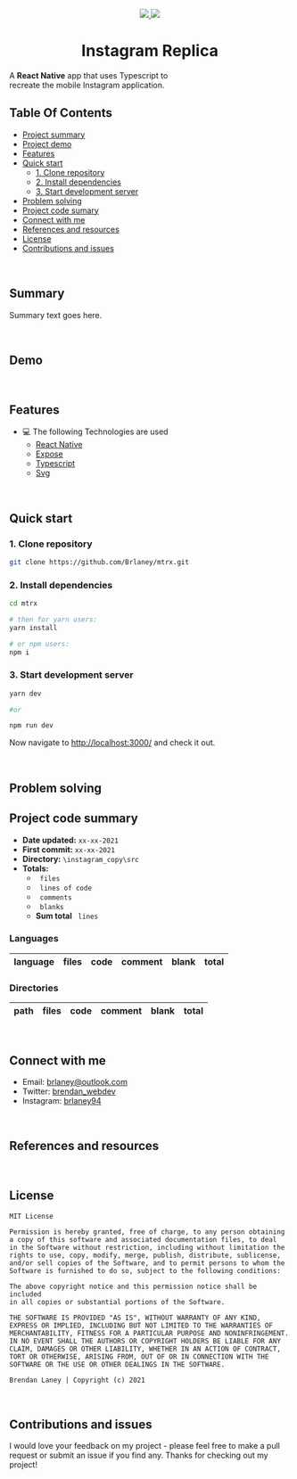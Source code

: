 <div align="center" id="top">
  <p>
    <a href="https://github.com/brlaney/instagram-replica/commits/master">
      <img src="https://img.shields.io/github/last-commit/brlaney/instagram-replica?style=flat-square">
    </a>
    <a href="#status"><img src="https://img.shields.io/badge/Maintained-yes-green.svg?style=flat-square"></a>
  </p>
</div>

<div align="center">
  <h1>Instagram Replica</h1>
  <p style="text-align: justify">
    A <b>React Native</b> app that uses Typescript to </br>recreate the mobile Instagram application.
  </p>
</div>

## Table Of Contents

- [Project summary](#Summary)
- [Project demo](#Demo)
- [Features](#features)
- [Quick start](#quick-start)
  - [1. Clone repository](#1-clone-repository)
  - [2. Install dependencies](#2-install-dependencies)
  - [3. Start development server](#3-start-development-server)
- [Problem solving](#problem-solving)
- [Project code sumary](#project-code-summary)
- [Connect with me](#connect-with-me)
- [References and resources](#references-and-resources)
- [License](#license)
- [Contributions and issues](#contributions-and-issues)

</br>

## Summary

Summary text goes here.

</br>

## Demo


</br>

## Features

- 💻 The following Technologies are used
  - [React Native](https://nextjs.org/)
  - [Expose](https://github.com/)
  - [Typescript](https://www.typescriptlang.org/)
  - [Svg](https://sass-lang.com/documentation)
  
</br>

## Quick start

### 1. Clone repository

```bash
git clone https://github.com/Brlaney/mtrx.git
```

### 2. Install dependencies

```bash
cd mtrx

# then for yarn users:
yarn install

# or npm users:
npm i 
```

### 3. Start development server

```bash
yarn dev

#or

npm run dev

```

Now navigate to [http://localhost:3000/](http://localhost:3000/) and check it out.

</br>

## Problem solving

## Project code summary

- **Date updated:** `xx-xx-2021`
- **First commit:** `xx-xx-2021`
- **Directory:** `\instagram_copy\src`
- **Totals:** 
  - ` files`
  - ` lines of code`
  - ` comments` 
  - ` blanks`
  - **Sum total** ` lines`

### Languages
| language | files | code | comment | blank | total |
| :--- | ---: | ---: | ---: | ---: | ---: |


### Directories
| path | files | code | comment | blank | total |
| :--- | ---: | ---: | ---: | ---: | ---: |


</br>

## Connect with me

- Email: <brlaney@outlook.com>
- Twitter: [brendan_webdev](https://twitter.com/Brendan_webdev)
- Instagram: [brlaney94](https://www.instagram.com/brlaney94/)

</br>

## References and resources

</br>

## License

```text
MIT License

Permission is hereby granted, free of charge, to any person obtaining
a copy of this software and associated documentation files, to deal 
in the Software without restriction, including without limitation the
rights to use, copy, modify, merge, publish, distribute, sublicense, 
and/or sell copies of the Software, and to permit persons to whom the 
Software is furnished to do so, subject to the following conditions:

The above copyright notice and this permission notice shall be included 
in all copies or substantial portions of the Software.

THE SOFTWARE IS PROVIDED "AS IS", WITHOUT WARRANTY OF ANY KIND, 
EXPRESS OR IMPLIED, INCLUDING BUT NOT LIMITED TO THE WARRANTIES OF 
MERCHANTABILITY, FITNESS FOR A PARTICULAR PURPOSE AND NONINFRINGEMENT.
IN NO EVENT SHALL THE AUTHORS OR COPYRIGHT HOLDERS BE LIABLE FOR ANY 
CLAIM, DAMAGES OR OTHER LIABILITY, WHETHER IN AN ACTION OF CONTRACT, 
TORT OR OTHERWISE, ARISING FROM, OUT OF OR IN CONNECTION WITH THE 
SOFTWARE OR THE USE OR OTHER DEALINGS IN THE SOFTWARE.

Brendan Laney | Copyright (c) 2021
```

</br>

## Contributions and issues

I would love your feedback on my project - please feel free to make a pull request or submit an issue if you find any. Thanks for checking out my project!
